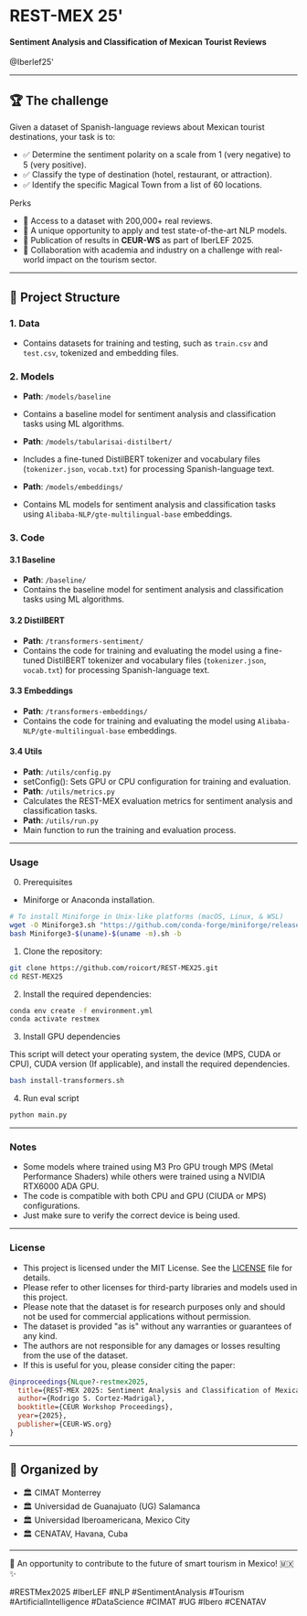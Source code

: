 # REST-MEX 25'
#### Sentiment Analysis and Classification of Mexican Tourist Reviews

@Iberlef25'

---

## 🏆 The challenge

Given a dataset of Spanish-language reviews about Mexican tourist destinations, your task is to:

- ✅ Determine the sentiment polarity on a scale from 1 (very negative) to 5 (very positive).
- ✅ Classify the type of destination (hotel, restaurant, or attraction).
- ✅ Identify the specific Magical Town from a list of 60 locations.

Perks

- 🔹 Access to a dataset with 200,000+ real reviews.
- 🔹 A unique opportunity to apply and test state-of-the-art NLP models.
- 🔹 Publication of results in **CEUR-WS** as part of IberLEF 2025.
- 🔹 Collaboration with academia and industry on a challenge with real-world impact on the tourism sector.

---

## 📂 Project Structure

### **1. Data**

- Contains datasets for training and testing, such as `train.csv` and `test.csv`, tokenized and embedding files.

### **2. Models**

- **Path**: `/models/baseline`
- Contains a baseline model for sentiment analysis and classification tasks using ML algorithms.

- **Path**: `/models/tabularisai-distilbert/`
- Includes a fine-tuned DistilBERT tokenizer and vocabulary files (`tokenizer.json`, `vocab.txt`) for processing Spanish-language text.

- **Path**: `/models/embeddings/`

- Contains ML models for sentiment analysis and classification tasks using `Alibaba-NLP/gte-multilingual-base` embeddings.

### **3. Code**

#### **3.1 Baseline**

- **Path**: `/baseline/`
- Contains the baseline model for sentiment analysis and classification tasks using ML algorithms.

#### **3.2 DistilBERT**

- **Path**: `/transformers-sentiment/`
- Contains the code for training and evaluating the model using a fine-tuned DistilBERT tokenizer and vocabulary files (`tokenizer.json`, `vocab.txt`) for processing Spanish-language text.

#### **3.3 Embeddings**

- **Path**: `/transformers-embeddings/`
- Contains the code for training and evaluating the model using `Alibaba-NLP/gte-multilingual-base` embeddings.

#### **3.4 Utils**

- **Path**: `/utils/config.py`
- setConfig(): Sets GPU or CPU configuration for training and evaluation.
- **Path**: `/utils/metrics.py`
- Calculates the REST-MEX evaluation metrics for sentiment analysis and classification tasks.
- **Path**: `/utils/run.py`
- Main function to run the training and evaluation process.

---

### Usage 

0. Prerequisites

- Miniforge or Anaconda installation.

```bash
# To install Miniforge in Unix-like platforms (macOS, Linux, & WSL)
wget -O Miniforge3.sh "https://github.com/conda-forge/miniforge/releases/latest/download/Miniforge3-$(uname)-$(uname -m).sh"
bash Miniforge3-$(uname)-$(uname -m).sh -b
```

1. Clone the repository:

```bash
git clone https://github.com/roicort/REST-MEX25.git
cd REST-MEX25
```

2. Install the required dependencies:

```bash
conda env create -f environment.yml
conda activate restmex
```

3. Install GPU dependencies

This script will detect your operating system, 
the device (MPS, CUDA or CPU), CUDA version (If applicable), 
and install the required dependencies.

```bash
bash install-transformers.sh
```

4. Run eval script

```bash
python main.py 
```

---

### Notes

- Some models where trained using M3 Pro GPU trough MPS (Metal Performance Shaders) while others were trained using a NVIDIA RTX6000 ADA GPU.
- The code is compatible with both CPU and GPU (CIUDA or MPS) configurations. 
- Just make sure to verify the correct device is being used.

---

### License

- This project is licensed under the MIT License. See the [LICENSE](LICENSE) file for details.
- Please refer to other licenses for third-party libraries and models used in this project.
- Please note that the dataset is for research purposes only and should not be used for commercial applications without permission.
- The dataset is provided "as is" without any warranties or guarantees of any kind.
- The authors are not responsible for any damages or losses resulting from the use of the dataset.
- If this is useful for you, please consider citing the paper:

```bibtex
@inproceedings{NLque?-restmex2025,
  title={REST-MEX 2025: Sentiment Analysis and Classification of Mexican Tourist Reviews},
  author={Rodrigo S. Cortez-Madrigal},
  booktitle={CEUR Workshop Proceedings},
  year={2025},
  publisher={CEUR-WS.org}
}
```

---

## 🤝 Organized by

- 🏛️ CIMAT Monterrey
- 🏛️ Universidad de Guanajuato (UG) Salamanca
- 🏛️ Universidad Iberoamericana, Mexico City
- 🏛️ CENATAV, Havana, Cuba

---

🌟 An opportunity to contribute to the future of smart tourism in Mexico! 🇲🇽✨

#RESTMex2025 #IberLEF #NLP #SentimentAnalysis #Tourism #ArtificialIntelligence #DataScience #CIMAT #UG #Ibero #CENATAV